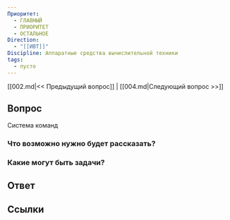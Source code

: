 ```yaml
---
Приоритет:
  - ГЛАВНЫЙ
  - ПРИОРИТЕТ
  - ОСТАЛЬНОЕ
Direction:
  - "[[ИВТ]]" 
Discipline: Аппаратные средства вычислительной техники 
tags:
  - пусто
---
```

[[002.md|<< Предыдущий вопрос]] | [[004.md|Следующий вопрос >>]]
## Вопрос

Система команд

### Что возможно нужно будет рассказать?

### Какие могут быть задачи?

## Ответ

## Ссылки
